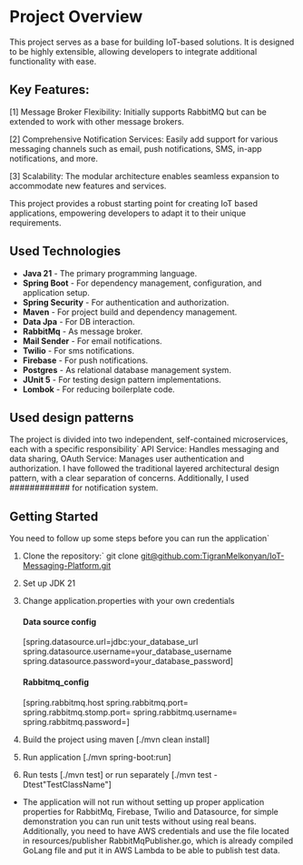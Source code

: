 # Project Overview

This project serves as a base for building IoT-based solutions.
It is designed to be highly extensible, allowing developers to integrate additional
functionality with ease.

## Key Features:

[1] Message Broker Flexibility:
Initially supports RabbitMQ but can be extended to work with other message brokers.

[2] Comprehensive Notification Services:
Easily add support for various messaging channels such as email, push notifications,
SMS, in-app notifications, and more.

[3] Scalability:
The modular architecture enables seamless expansion to accommodate new features and services.

This project provides a robust starting point for creating IoT based applications, empowering
developers to adapt it to their unique requirements.

## Used Technologies

- **Java 21** - The primary programming language.
- **Spring Boot** - For dependency management, configuration, and application setup.
- **Spring Security** - For authentication and authorization.
- **Maven** - For project build and dependency management.
- **Data Jpa** - For DB interaction.
- **RabbitMq** - As message broker.
- **Mail Sender** - For email notifications.
- **Twilio** - For sms notifications.
- **Firebase** - For push notifications.
- **Postgres** - As relational database management system.
- **JUnit 5** - For testing design pattern implementations.
- **Lombok** - For reducing boilerplate code.

## Used design patterns

The project is divided into two independent, self-contained microservices, each with
a specific responsibility`
API Service: Handles messaging and data sharing,
OAuth Service: Manages user authentication and authorization.
I have followed the traditional layered
architectural design pattern, with a clear separation of concerns.
Additionally, I used ############ for notification system.

## Getting Started

You need to follow up some steps before you can run the application`

1. Clone the repository:`
   git clone [git@github.com:TigranMelkonyan/IoT-Messaging-Platform.git]()

2. Set up JDK 21

3. Change application.properties with your own credentials

   #### Data source config
   [spring.datasource.url=jdbc:your_database_url
   spring.datasource.username=your_database_username
   spring.datasource.password=your_database_password]

   #### Rabbitmq_config
   [spring.rabbitmq.host
   spring.rabbitmq.port=
   spring.rabbitmq.stomp.port=
   spring.rabbitmq.username=
   spring.rabbitmq.password=]

4. Build the project using maven
   [./mvn clean install]

5. Run application
   [./mvn spring-boot:run]

6. Run tests
   [./mvn test]
   or run separately
   [./mvn test -Dtest"TestClassName"]

* The application will not run without setting up proper application properties
  for RabbitMq, Firebase, Twilio and Datasource, for simple demonstration you
  can run unit tests without using real beans.
  Additionally, you need to have AWS credentials and use the file located in
  resources/publisher RabbitMqPublisher.go, which is already compiled GoLang file
  and put it in AWS Lambda to be able to publish test data.
